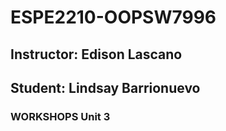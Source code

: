 # ESPE2210-OOPSW7996
## Instructor: Edison Lascano
## Student: Lindsay Barrionuevo
### WORKSHOPS Unit 3
